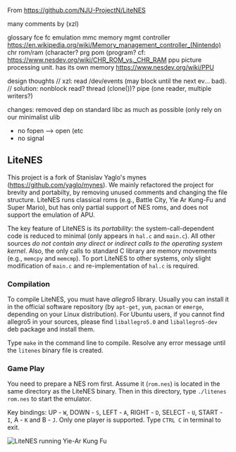 From 
https://github.com/NJU-ProjectN/LiteNES

many comments by (xzl)

glossary
fce fc emulation
mmc memory mgmt controller      https://en.wikipedia.org/wiki/Memory_management_controller_(Nintendo)
chr rom/ram (character?
prg pom (program?
    cf: https://www.nesdev.org/wiki/CHR_ROM_vs._CHR_RAM
ppu picture processing unit. has its own memory
    https://www.nesdev.org/wiki/PPU


design thoughts
// xzl: read /dev/events (may block until the next ev... bad). 
//      solution: nonblock read? thread (clone())? pipe (one reader, multiple writers?)


changes: 
removed dep on standard libc as much as possible (only rely on our minimalist ulib
- no fopen --> open (etc
- no signal 

## LiteNES

This project is a fork of Stanislav Yaglo's mynes (https://github.com/yaglo/mynes).
We mainly refactored the project for brevity and portabilty,
by removing unused comments and changing the file structure.
LiteNES runs classical roms (e.g., Battle City, Yie Ar Kung-Fu and Super Mario),
but has only partial support of NES roms, and does not support the emulation of APU.

The key feature of LiteNES is its *portability*:
the system-call-dependent code is reduced to minimal
(only appears in `hal.c` and `main.c`).
All other sources *do not contain any direct or indirect calls to the operating system kernel*.
Also, the only calls to standard C library are memory movements (e.g., `memcpy` and `memcmp`).
To port LiteNES to other systems, only slight modification of `main.c` and re-implementation of `hal.c` is required.

### Compilation

To compile LiteNES, you must have *allegro5* library.
Usually you can install it in the official software repository
(by `apt-get`, `yum`, `pacman` or `emerge`, depending on your Linux
distribution).
For Ubuntu users, if you cannot find allegro5 in your sources, please find 
`liballegro5.0` and `liballegro5-dev` deb package and install them.

Type `make` in the command line to compile. Resolve any error message until
the `litenes` binary file is created.

### Game Play

You need to prepare a NES rom first.
Assume it (`rom.nes`) is located in the same directory as the LiteNES binary.
Then in this directory, type `./litenes rom.nes` to start the emulator.

Key bindings: UP - `W`, DOWN - `S`, LEFT - `A`, RIGHT - `D`, SELECT - `U`,
START - `I`, A - `K` and B - `J`. Only one player is supported.
Type `CTRL C` in terminal to exit.

![LiteNES running Yie-Ar Kung Fu](https://raw.github.com/NJUOS/litenes/master/kungfu.png)

